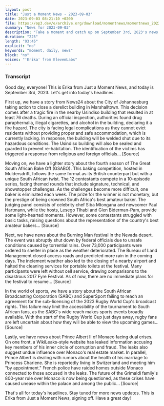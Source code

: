 ```yaml
---
layout: post
title: "Just a Moment News - 2023-09-03"
date: 2023-09-03 08:21:10 +0200
file: https://op3.dev/e/archive.org/download/momentnews/momentnews_2023-09-03.mp3
summary: "News for 2023-09-03"
description: "Take a moment and catch up on September 3rd, 2023's news."
duration: "225"
length: "03:45"
explicit: "no"
keywords: "moment, daily, news"
block: "no"
voices: "'Erika' from ElevenLabs"
---
```


### Transcript

Good day, everyone! This is Erika from Just a Moment News, and today is September 3rd, 2023. Let's get into today's headlines.

First up, we have a story from News24 about the City of Johannesburg taking action to close a derelict building in Marshalltown. This decision comes after a tragic fire in the nearby Usindiso building that resulted in at least 76 deaths. During an official inspection, authorities found drug paraphernalia, illegal cigarettes, and alcohol in the building, declaring it a fire hazard. The city is facing legal complications as they cannot evict residents without providing proper and safe accommodation, which is currently lacking. In response, the building will be welded shut due to its hazardous conditions. The Usindiso building will also be sealed and guarded to prevent re-habitation. The identification of the victims has triggered a response from religious and foreign officials... [Source]

Moving on, we have a lighter story about the fourth season of The Great South African Bake Off (GSABO). This baking competition, hosted in Muldersdrift, follows the same format as its British counterpart but with a unique South African twist. The 12 contestants compete in a 10-episode series, facing themed rounds that include signature, technical, and showstopper challenges. As the challenges become more difficult, one baker is eliminated each week. The prize for the winner is not monetary, but the prestige of being crowned South Africa's best amateur baker. The judging panel consists of celebrity chef Siba Mtongana and newcomer Paul Hartmann, while the hosts, Lesego Tlhabi and Glen Biderman-Pam, provide some light-hearted moments. However, some contestants struggled with basic tasks, raising questions about the representation of the country's best amateur bakers... [Source]

Next, we have news about the Burning Man festival in the Nevada desert. The event was abruptly shut down by federal officials due to unsafe conditions caused by torrential rains. Over 73,000 participants were ordered to shelter in place as the weather deteriorated. The Bureau of Land Management closed access roads and predicted more rain in the coming days. The inclement weather also led to the closing of a nearby airport and halted the cleaning services for portable toilets at the festival. Many participants were left without cell service, drawing comparisons to the disastrous 2017 Fyre Festival. As of now, there are no immediate plans for the festival to resume... [Source]

In the world of sports, we have a story about the South African Broadcasting Corporation (SABC) and SuperSport failing to reach an agreement for the sub-licensing of the 2023 Rugby World Cup's broadcast rights. This failure may limit the accessibility of the tournament to South African fans, as the SABC's wide reach makes sports events broadly available. With the start of the Rugby World Cup just days away, rugby fans are left uncertain about how they will be able to view the upcoming games... [Source]

Lastly, we have news about Prince Albert II of Monaco facing dual crises. On one front, a WikiLeaks-style website has leaked information accusing key members of his inner circle of corruption and fraud. The leaks also suggest undue influence over Monaco's real estate market. In parallel, Prince Albert is dealing with rumors about the health of his marriage to Princess Charlene. She is reportedly living in Switzerland and meeting him "by appointment." French police have raided homes outside Monaco connected to those accused in the leaks. The future of the Grimaldi family's 800-year rule over Monaco is now being questioned, as these crises have caused unease within the palace and among the public... [Source]

That's all for today's headlines. Stay tuned for more news updates. This is Erika from Just a Moment News, signing off. Have a great day!
